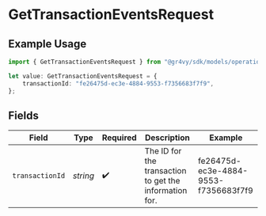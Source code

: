 # GetTransactionEventsRequest

## Example Usage

```typescript
import { GetTransactionEventsRequest } from "@gr4vy/sdk/models/operations";

let value: GetTransactionEventsRequest = {
    transactionId: "fe26475d-ec3e-4884-9553-f7356683f7f9",
};
```

## Fields

| Field                                                  | Type                                                   | Required                                               | Description                                            | Example                                                |
| ------------------------------------------------------ | ------------------------------------------------------ | ------------------------------------------------------ | ------------------------------------------------------ | ------------------------------------------------------ |
| `transactionId`                                        | *string*                                               | :heavy_check_mark:                                     | The ID for the transaction to get the information for. | fe26475d-ec3e-4884-9553-f7356683f7f9                   |
